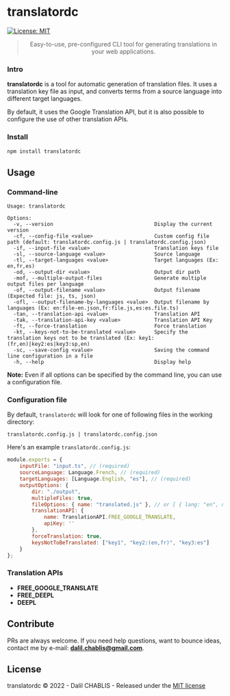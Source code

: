  # translatordc
 
[![License: MIT](https://img.shields.io/badge/License-MIT-yellow.svg)](https://github.com/dalil01/translatordc/blob/main/LICENSE)

<blockquote align="center">
    Easy-to-use, pre-configured CLI tool for generating translations in your web applications.
</blockquote>

### Intro

**translatordc** is a tool for automatic generation of translation files. 
It uses a translation key file as input, and converts terms from a source language into different target languages. 

By default, it uses the Google Translation API, but it is also possible to configure the use of other translation APIs.

### Install

```bash
npm install translatordc
```

## Usage

### Command-line

```
Usage: translatordc

Options:
  -v, --version                                 Display the current version
  -cf, --config-file <value>                    Custom config file path (default: translatordc.config.js | translatordc.config.json)
  -if, --input-file <value>                     Translation keys file
  -sl, --source-language <value>                Source language
  -tl, --target-languages <value>               Target languages (Ex: en,fr,es)
  -od, --output-dir <value>                     Output dir path
  -mof, --multiple-output-files                 Generate multiple output files per language
  -of, --output-filename <value>                Output filename (Expected file: js, ts, json)
  -ofl, --output-filename-by-languages <value>  Output filename by languages (Ex: en:file-en.json,fr:file.js,es:es.file.ts)
  -tan, --translation-api <value>               Translation API
  -tak, --translation-api-key <value>           Translation API Key
  -ft, --force-translation                      Force translation
  -kt, --keys-not-to-be-translated <value>      Specify the translation keys not to be translated (Ex: key1:(fr,en)|key2:es|key3:sp,en)
  -sc, --save-config <value>                    Saving the command line configuration in a file
  -h, --help                                    Display help
```

**Note:** Even if all options can be specified by the command line, you can use a configuration file.

### Configuration file

By  default, `translatordc` will look for one of following files in the working directory:

```
translatordc.config.js | translatordc.config.json
```

Here's an example `translatordc.config.js`:

```js
module.exports = {
    inputFile: "input.ts", // (required)
    sourceLanguage: Language.French, // (required)
    targetLanguages: [Language.English, "es"], // (required)
    outputOptions: {
        dir: "./output",
        multipleFiles: true,
        fileOptions: { name: "translated.js" }, // or [ { lang: "en", name: "enTranslated.ts" }, { lang: "es", name: "es.translated.json" }  ]
        translationAPI: {
            name: TranslationAPI.FREE_GOOGLE_TRANSLATE,
            apiKey: ''
        },
        forceTranslation: true,
        keysNotToBeTranslated: ["key1", "key2:(en,fr)", "key3:es"]
    }
};
```

### Translation APIs

- **FREE_GOOGLE_TRANSLATE**
- **FREE_DEEPL**
- **DEEPL**

## Contribute

PRs are always welcome. If you need help questions, want to bounce ideas, contact me by e-mail: **dalil.chablis@gmail.com**.

## License

translatordc &copy; 2022 - Dalil CHABLIS - Released under the [MIT license](https://github.com/tancredi/translatordc/blob/master/LICENSE)